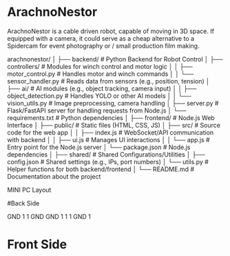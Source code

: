 # ArachnoNestor
ArachnoNestor is a cable driven robot, capable of moving in 3D space. If equipped with a camera, it could serve as a cheap alternative to a Spidercam  for event photography or / small production film making. 



arachnonestor/
│
├── backend/                    # Python Backend for Robot Control
│   ├── controllers/            # Modules for winch control and motor logic
│   │   ├── motor_control.py    # Handles motor and winch commands
│   │   └── sensor_handler.py   # Reads data from sensors (e.g., position, tension)
│   ├── ai/                     # AI modules (e.g., object tracking, camera input)
│   │   ├── object_detection.py # Handles YOLO or other AI models
│   │   └── vision_utils.py     # Image preprocessing, camera handling
│   ├── server.py               # Flask/FastAPI server for handling requests from Node.js
│   └── requirements.txt        # Python dependencies
│
├── frontend/                   # Node.js Web Interface
│   ├── public/                 # Static files (HTML, CSS, JS)
│   ├── src/                    # Source code for the web app
│   │   ├── index.js            # WebSocket/API communication with backend
│   │   ├── ui.js               # Manages UI interactions
│   │   └── app.js              # Entry point for the Node.js server
│   └── package.json            # Node.js dependencies
│
├── shared/                     # Shared Configurations/Utilities
│   ├── config.json             # Shared settings (e.g., IPs, port numbers)
│   └── utils.py                # Helper functions for both backend/frontend
│
└── README.md                   # Documentation about the project



MINI PC Layout

#Back Side

GND  1   1   GND   GND
1  1   1   GND   1

# Front Side
